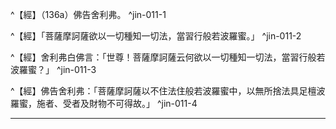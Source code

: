 ^【經】（136a）佛告舍利弗。 ^jin-011-1

^【經】「菩薩摩訶薩欲以一切種知一切法，當習行般若波羅蜜。」 ^jin-011-2

^【經】舍利弗白佛言：「世尊！菩薩摩訶薩云何欲以一切種知一切法，當習行般若波羅蜜？」 ^jin-011-3

^【經】佛告舍利弗：「菩薩摩訶薩以不住法住般若波羅蜜中，以無所捨法具足檀波羅蜜，施者、受者及財物不可得故。」 ^jin-011-4

---

[^1]: 《增壹阿含經》卷3〈4 弟子品〉（2經）：「^我聲聞中第一比丘，威容端正，行步庠序，所謂馬師比丘是。智慧無窮，決了諸疑，所謂舍利弗比丘是。神足輕舉，飛到十方，所謂大目揵連比丘是。」（大正2，557b4-7）
[^2]: 《雜阿含經》卷23（604經）：「^一切眾生智，比於舍利弗，十六之一分，以除如來智，如來轉法輪，是則能隨轉，彼有無量德，誰復能宣說。」（大正2，167c21-25） 《佛說給孤長者女得度因緣經》卷上：「^又復普集一切有智慧人盡在一處，而此尊者所有智慧亦復過上；又復當知取要而言，唯除佛世尊，世間一切具智慧者，若比舍利子廣大智慧，於十六分中而不及一。是故佛說此人於聲聞中智慧第一。」（大正2，847c15-20）
[^3]: （和）＋羅【宋】【元】【明】【宮】。（大正25，136d，n.6）
[^4]: 時：9.適時，合於時宜。（《漢語大詞典》（五），p.691）
[^5]: 仲春：春季的第二個月，即農曆二月。因處春季之中，故稱。（《漢語大詞典》（一），p.1193）
[^6]: 替：1.廢棄，3.改變。（《漢語大詞典》（五），p.754）
[^7]: （1）案：「瞻向」，言談舉止。瞻，視瞻，指舉止；向，通響，指言談。 （2）視瞻（^ㄓㄢ）：2.形容顧盼的神態。（《漢語大詞典》（十），p.336） （3）向：同"嚮"。嚮：通"響"。4.回聲，聲音。（向《漢語大詞典》（三），p.136）
[^8]: 嘉：2.嘉許，表彰。（《漢語大詞典》（三），p.473）
[^9]: 異：7.奇特的，不平常的。8.指奇異、非凡之人或事物。（《漢語大詞典》（七），p.1341）
[^10]: 自矜（^ㄐㄧㄣ）：自負，自誇。（《漢語大詞典》（八），p.1323）
[^11]: 恥：3.侮辱；羞辱。（《漢語大詞典》（七），p.492）
[^12]: 酬：3.應對，對答。（《漢語大詞典》（九），p.1403）
[^13]: 有司：官吏。古代設官分職，各有專司，故稱。（《漢語大詞典》（六），p.1146）
[^14]: 告＝吉【宋】【元】【宮】，＝言【明】。（大正25，136d，n.8）
[^15]: 告＝吉【宋】【元】【明】【宮】。（大正25，136d，n.9）
[^16]: 重：10.崇尚，推崇。（《漢語大詞典》（十），p.371）
[^17]: 最＝取【元】【明】【宮】。（大正25，136d，n.11）
[^18]: 貴＝重【宋】【元】【明】【宮】。（大正25，136d，n.12） 貴：4.崇尚，重視，以為寶貴。5.尊重，敬重。（《漢語大詞典》（十），p.147） 取重：得到重視。（《漢語大詞典》（二），p.874）
[^19]: 繾綣（^ㄑㄧㄢˇ ㄑㄩㄢˇ）：2.引申為不離散。（《漢語大詞典》（九），p.1032）
[^20]: 要（ㄧㄠ）：4.約言。以明誓的方式就某事作出莊嚴的承諾或表示某種決心。5.指所訂立的誓約、盟約。（《漢語大詞典》（八），p.753）
[^21]: 終始：2.引申為有始有終。（《漢語大詞典》（九），p.794）
[^22]: 情＝精【宋】【元】【明】【宮】。（大正25，136d，n.14） 情：6.意願，欲望。（《漢語大詞典》（七），p.576）
[^23]: 無徵：2.沒有徵兆或跡象。（《漢語大詞典》（七），p.152）
[^24]: 喘喘（^ㄔㄨㄢˇ ㄔㄨㄢˇ）：1.呼吸急促，氣息微弱。（《漢語大詞典》（三），p.427）
[^25]: （1）愍爾：愍然，勉強的樣子。愍，勉強；然，樣子。 （2）愍（^ㄇㄧㄣˇ）：5.同"暋"。勉力。（《漢語大詞典》（七），p.650） （3）爾：5.助詞。用作詞綴，猶"然"。（《漢語大詞典》（一），p.574）
[^26]: 𧂐（^ㄗˋ）：1.草名。2.積，積聚。3.草積，薪。（《漢語大字典》（五），p.3326）
[^27]: 䟽：同"疏"。（《漢語大字典》（六），p.3710）
[^28]: 憮（^ㄨˇ）然：悵然失意貌。（《漢語大詞典》（七），p.738）
[^29]: 畢＝必【元】【明】。（大正25，136d，n.17） 畢：14通"必"。一定。（《漢語大詞典》（七），p.1319）
[^30]: 頓止：停留止息。（《漢語大詞典》（十二），p.260）
[^31]: 阿說示比丘，即馬勝比丘，佛陀初轉法輪五比丘之一。
[^32]: 學日又＝受戒日【宋】【元】【明】【宮】。（大正25，136d，n.18）
[^33]: 參見《佛本行集經》卷48（大正3，874a-878a）。
[^34]: 參見《大智度論》卷1（大正25，62a）。
[^35]: Lamotte（1949, p.633, n.2）：舍利弗是佛陀之後的第二師，正法大將，他轉第二次的法輪。
[^36]: Lamotte（1949, p.633, n.4）：須菩提是「阿蘭若住第一」（無諍三昧第一）。無諍三昧係足以阻斷令他人起煩惱之能力，關於須菩提為無諍第一，請見《中阿含經》卷43《拘樓瘦無諍經》（大正1，703c），《大毘婆沙論》卷179（大正27，898a）。
[^37]: 避坐：猶避席。（《漢語大詞典》（十），p.1270）
[^38]: 起去：1.起身離開。（《漢語大詞典》（九），p.1089）
[^39]: Lamotte（1949, p.634, n.1）：參見《增壹阿含經》卷28〈聽法品〉（5經），（大正2，707c15-708a20）；《義足經》卷2（蓮花色比丘尼經第14）（大正4，185c）；《大乘造像功德經》（大正16，792c-793a）；《分別功德論》卷3（大正25，37c-38a）；《西域記》卷4（大正51，893b）。
[^40]: 又不業新：又不學習新的經書。 業：10.以......為業；從事於。（《漢語大詞典》（四），p.1166）
[^41]: 鍱（^ㄧㄝˋ）腹：以銅鐵薄片包裹腹部，以防智慧外溢。（《漢語大詞典》（十一），p.1347）
[^42]: 僶俛（^ㄇㄧㄣˇ ㄇㄧㄢˇ）：2.勉強。（《漢語大詞典》（一），p.1691）
[^43]: 特牛：2.公牛。（《漢語大詞典》（六），p.261）
[^44]: 觝（^ㄉㄧˇ）觸：1.觸碰，用角頂撞。（《漢語大詞典》（十），p.1358）
[^45]: 躄（^ㄅㄧˋ）：2.仆倒。《漢語大詞典》（十），p.563）
[^46]: 意色：神情，神色。（《漢語大詞典》（七），p.639）
[^47]: 不獲已：不得已。《後漢書‧獨行傳‧嚴授》："﹝張顯﹞蹙令進，授不獲已，前戰，伏兵發，授身被十創，歿於陣。"《新唐書‧沈既濟傳》："四方形勢，兵未可去，資費雖廣，不獲已為之。"（《漢語大詞典》（一），p.472） 不得已：無可奈何，不能不如此。《漢書‧景帝紀》："乃者吳王濞等為逆，起兵相脅，詿誤吏民，吏民不得已。"顏師古注："已，止也，言不得止而從之，非本心也。"（《漢語大詞典》（一），p.443）
[^48]: 妻（^ㄑㄧˋ）：1.嫁給。（《漢語大詞典》（四），p.318）
[^49]: 累（^ㄌㄟˋ）：4.煩勞，托付。（《漢語大詞典》（九），p.787）
[^50]: 被：1."披"的古字。後作"披"。搭衣於肩背。（《漢語大詞典》（九），p.55）
[^51]: 疊（^ㄉㄧㄝˊ）：7.指帛疊。用棉紗織成的布。（《漢語大詞典》（七），p.1411） 帛（^ㄅㄛˊ）疊：用棉紗織成的布。（《漢語大詞典》（三），p.703）
[^52]: 逐：5.隨，跟隨。王逸注：逐，從也。（《漢語大詞典》（十），p.887）
[^53]: 憂波提舍即舍利弗。
[^54]: 參見釋厚觀、郭忠生合編，〈《大智度論》之本文相互索引〉，《正觀》（6），p.31：《大智度論》卷4（大正25，84c-95b）。
[^55]: 參見《雜阿含經》卷29（803經）（大正2，206a-b）。
[^56]: 除身行，參見《瑜伽師地論》卷27（大正30，432a26-c24），釋惠敏《「聲聞地」における所緣の研究》，pp.231-234，山喜房佛書林，1994年6月；周柔含〈安那般那念──十六勝行「身行」──之探究〉，《中華佛學研究》第五期，2001年3月，pp.75-103。
[^57]: 〔無〕－【元】【明】【宮】。（大正25，138d，n.4）
[^58]: 參見《長阿含經》卷2《遊行經》：「^佛告比丘：復有六不退法令法增長，無有損耗。一者念佛，二者念法，三者念僧，四者念戒，五者念施，六者念天。修此六念則法增長，無有損耗。」（大正1，12a12-16）
[^59]: 如來十號：如來、應供、正遍知、明行足、善逝、世間解、無上士、調御丈夫、天人師、佛、世尊。參見《大智度論》卷2（大正25，70b-73a）。
[^60]: 參見《大智度論》卷22（大正25，218c-228a）。
[^61]: ┌ 識所緣法 ┌ 一法攝 ┴ 智所緣法 │ ┌ 色無色，可見不可見，有為無為，心相應心不相應，隨心行不隨心行 │ 二法攝 ┴ 漏無漏，有對無對，近法遠法，業相應業不相應，從心因不從心因 一切法 ┤ 三法攝 --- 三性，三學，三斷，三科 │ 四法攝 ┬ 三世、非三世，三界、非三界，從善、不善、無記、俱非因生法 │ └ 緣緣、緣不緣、緣緣不緣、非緣緣非緣不緣法 │ 五法攝 --- 色、心、心相應、心不相應、無為，四諦及無記無為 └ 六法攝 --- 見苦、集、盡、道斷，思惟斷、不斷，五眾及無為 （印順法師，《大智度論筆記》〔A004〕p.7）
[^62]: 參見《大智度論》卷15（大正25，169c）。
[^63]: （1）《大智度論》卷15：「^一切法可知相故言一。苦法智、苦比智知苦諦，集法智、集比智知集諦，滅法智、滅比智知滅諦，道法智、道比智知道諦；及善世智亦知苦、集、滅、道、虛空、非智緣滅。是可知相法故言一。」（大正25，169c6-10） （2）非數緣滅：即非擇滅無為，不依正智簡擇力而得滅，但依緣缺而令其畢竟不生，稱為非擇滅。 （3）參見《阿毘達磨俱舍論》卷1：「^永礙當生得非擇滅，謂能永礙未來法生。得滅異前，名非擇滅；得不因擇，但由闕緣。......緣不具故得非擇滅。」（大正29，1c25-2a1） （4）印順法師，《性空學探源》，pp.209-210：「^非擇滅無為，是一切學派共許的，《婆沙》說：因緣錯過了，不能再生起，叫做非擇滅無為。法的所以不生，不是像擇滅之由智慧離欲的力量使它不生，只是緣闕所以不生。非擇滅的意義是消極的，不是積極的。」 （5）智所知法 ┬ 苦智 ───── 苦 │ 集智 ───── 集 │ 盡智 ───── 盡 │ 道智 ───── 道 └ 世智 ───── 苦、集、盡、道、虛空、非數緣滅 （印順法師，《大智度論筆記》〔A018〕p.34）
[^64]: 參見《眾事分阿毘曇論》卷4（大正26，644b8-646b24）。
[^65]: 參見《阿毘達磨品類足論》卷2：「^遠法云何？謂過去、未來法。近法云何？謂現在及無為法。」（大正26，716a6-7）
[^66]: （（因善...無記））十八字＝（（從善因法、從不善因法、從無記因法、從非善非不善無記因））二十三字【元】【明】。（大正25，138d，n.15）
[^67]: 參見《眾事分阿毘曇論》卷5：「^云何有緣緣法，謂意識相應心、心法緣。云何無緣緣法，謂五識相應，若意識相應色、無為、心不相應行緣。云何有緣緣無緣緣法，謂若意識相應心、心法緣色、無為、心不相應行緣。云何非有緣緣非無緣緣法，謂色、無為、心不相應行。」（大正26，651c17-22）
[^68]: 習＝集【元】【明】。（大正25，138d，n.19）
[^69]: 用：15.須，需要。（《漢語大詞典》（一），p.1021） 不用：1.不采納。2.廢棄。4.不必，無須。（《漢語大詞典》（一），p.404） 一切眾生皆不用苦，但欲求樂：一切眾生都不會選擇苦，只要求取樂。
[^70]: 《大正藏》原無「知」字，今依《高麗藏》補上「知」字（第14冊，481b22）。
[^71]: 參見《大智度論》卷2：「^如諸法無量，智慧亦無量無數無邊。如函大蓋亦大，函小蓋亦小。」（大正25，74b29-c2） 《大智度論》卷9：「^佛智無量故應知，譬如函大故蓋亦大。」（大正25，124a28-29） 《大智度論》卷28：「^譬如函大蓋亦大，若智慧有邊眾生無邊者應有是難，今智慧及眾生俱無邊故，汝難非也。」（大正25，226a7-9）
[^72]: 是為知＝如是名【宋】【元】【明】【宮】。（大正25，138d，n.26）
[^73]: 參見《大方便佛報恩經》卷6（大正3，156b6-15），《阿毘達磨大毘婆沙論》卷83（大正27，430b28-c7），《經律異相》卷48（大正53，254b-c）。
[^74]: 晡（^ㄅㄨ）：1.申時，即十五時至十七時。（《漢語大詞典》（五），p.729）
[^75]: 戰怖：恐懼不安。（《漢語大詞典》（五），p.242）
[^76]: 戰慄：亦作"戰栗"，因恐懼、寒冷或激動而顫抖。（《漢語大詞典》（五），p.245）
[^77]: 《大智度論》卷31：^「願智者，願欲知三世事，隨所願則知。」（大正25，187c1-3）
[^78]: 般若： 一、六解：1、無漏慧根是。（〔1〕未斷結故行相似無漏般若，〔2〕未斷結行相似無漏，已斷結（三毒）行無漏般若） 2、是有漏慧，至道樹前未斷結故。 3、從發心至道樹下所有智慧。 4、有漏無漏慧是：未斷結名有漏，觀涅槃行道名無漏。 5、無漏無為，不可見無對。 6、離四句不可得相。 二、二評：1、皆是。2、後義為正。 （印順法師，《大智度論筆記》〔A004〕p.8） 另參見《大智度論》卷18（大正25，190a-191b）。
[^79]: 二種菩薩 ┬ 未斷結不清淨 └ 斷結使清淨 ┬ 斷三毒，心不著人天五欲---┬二種斷結 └ 斷習氣，不著菩薩功德五欲┘ （印順法師，《大智度論筆記》〔A005〕p.8）
[^80]: 斷結菩薩須行般若：十地未滿，結使未盡，未莊嚴佛土，未教化眾生。 （印順法師，《大智度論筆記》〔A014〕p.27）
[^81]: 參見《鞞婆沙論》卷12（大正28，504b-c）。 另參見Lamotte（1949, p.651, n.2）：可意眾天女之前來找阿那律，在Aṅguttara（《增支部》）, IV, pp.262-266的經文中有所說明，而除非筆者所知有誤，漢譯《增壹阿含經》並沒有相當的經文。
[^82]: 參見《佛說伅真陀羅所問如來三昧經》卷1（大正15，351c23-28），《大樹緊那羅王所問經》卷1（大正15，371a10-24），《大智度論》卷17（大正25，188b9-19）。
[^83]: 耆年：2.指高年。（《漢語大詞典》（八），p.640）
[^84]: 宿：16.謂年齒高，歲數大。（《漢語大詞典》（三），p.1518）
[^85]: 出有無四句，適無所著：超出有無四句，離執而無所著。 適：1.去，往。7.恰當，得當。（《漢語大詞典》（十），p.1160）
[^86]: 參見《雜阿含經》卷43（1164經）：「^佛告諸比丘：汝等所說皆是善說。」（大正2，310c24-25）詳見《雜阿含經》卷43（大正2，310b20-311a2）。
[^87]: 以＝如是【宋】【元】【明】【宮】。（大正25，140d，n.1）
[^88]: 參見《中阿含經》卷28《諸法本經》：「^一切諸法以欲為本。」（大正1，602c3）
[^89]: 御：1.駕馭車馬。3.馭手，駕馭車馬的人。（《漢語大詞典》（三），p.1021）
[^90]: 府：1.古代國家收藏財貨或文書的地方。（《漢語大詞典》（三），p.1213）
[^91]: 愛＝受【宋】【元】【明】。（大正25，140d，n.11）
[^92]: 全＝令【宮】。（大正25，140d，n.12）
[^93]: 護＝獲【宋】【元】【明】【宮】。（大正25，140d，n.13）
[^94]: 淵府：指財物或文書等集聚的地方。（《漢語大詞典》（五），p.1485）
[^95]: 窟宅：4.居住，盤踞。（《漢語大詞典》（八），p.454）
[^96]: 林藪：1.山林與澤藪。3.比喻事物聚集的處所。（《漢語大詞典》（四），p.804）
[^97]: 津梁：1.橋梁。2.比喻能起橋梁作用的人或事物。（《漢語大詞典》（五），p.1191）
[^98]: 儉：3.薄，少。（《漢語大詞典》（一），p.1693）
[^99]: 黠（^ㄒㄧㄚˊ）：1.聰慧，機敏。（《漢語大詞典》（十二），p.1363）
[^100]: 翕（^ㄒㄧ）響：1.倏忽，奄忽。（《漢語大詞典》（九），p.654）
[^101]: 蕩然：2.毀壞，消失。（《漢語大詞典》（九），p.558）
[^102]: 夷滅：2.湮滅，毀壞。（《漢語大詞典》（二），p.1500）
[^103]: 委（^ㄨㄟˋ）：1.儲積，聚積。（《漢語大詞典》（四），p.322）
[^104]: Lamotte（1949, p.659, n.1）：《大智度論》此處逐字引用《眾經撰雜譬喻》的開頭部分（1經）卷1（大正4，531b），而《眾經撰雜譬喻》是印度比丘道略所集出，且於西元405年由鳩摩羅什漢譯，正是《大智度論》譯出的同一年。
[^105]: 恃（^ㄕˋ）：1.依賴，憑藉。（《漢語大詞典》（七），p.511）
[^106]: 津通：指水無阻滯地流動。（《漢語大詞典》（五），p.1191）
[^107]: 參見《眾經撰雜譬喻》卷上（大正4，531b22-24）。
[^108]: 櫪（^ㄌㄧˋ）：2.馬槽。亦指關牲畜的地方。（《漢語大詞典》（四），p.1358）
[^109]: ┌ 施──富貴福樂 三果 ┤ 戒──得生天上 └ 禪智---得涅槃道 （印順法師，《大智度論筆記》〔A019〕p.35）
[^110]: ┌ 今世後世樂───如種樹求蔭 布施之果 ┤ 聲聞、辟支道──如種樹求華 └ 佛道──────如種樹求果 （印順法師，《大智度論筆記》〔A019〕p.35）
[^111]: ┌ 一、布施心相應善思（意業） 檀體三說 ┤ 二、從善思起身口業亦是（通三業） └ 三、有信、有（福）田、有（財）物，三事和合，心生捨法，能破慳。 （印順法師，《大智度論筆記》〔A019〕p.35）
[^112]: 慧影，《大智度論疏》卷14：「^捨是別善數中捨數，故云心數，故云心數法也，與心王相應起也，隨心王行也，其心王生也。」（卍新續藏46，834a14-16）
[^113]: 《大智度論疏》卷14：「^無色無非^※^也，是慮知心法，故云能作緣也。」（卍新續藏46，834a16-17） ※案：「非」或作「形」。
[^114]: 《大智度論疏》卷14：「^業相應者，明思是業體，思是行數，行數中造作義是業，施是捨數，與行相應也。」（卍新續藏46，834a17-19）
[^115]: 《大智度論疏》卷14：「^捨數與業數相隨喜，故云隨業行也。」（卍新續藏46，834a19）
[^116]: 《大智度論疏》卷14：「^共業生者，行數思數造作故是業，屬通心數，捨數既與行數共生，故云共業生也。」（卍新續藏46，834a19-21）
[^117]: 《大智度論疏》卷14：「^此捨數非不隱沒無記，故云非先業果報也。」（卍新續藏46，834a21-22）
[^118]: 《大智度論疏》卷14：「^本未曾施，今始施，得修義也；前時已施，後時復施，行修義也。」（卍新續藏46，834a22-23） 《大智度論》卷17：「^修有二種：一、得修，二、行修。得修名本所不得而今得，未來世修自事亦修餘事；行修名曾得於現前修，未來亦爾不修餘。」（大正25，187a23-26）
[^119]: 《大智度論疏》卷14：「^慧心中行施故云慧證也，身行此施云身證也。」（卍新續藏46，834a23-24）
[^120]: 直＝愚癡【宋】【元】【明】。（大正25，140d，n.29）
[^121]: 為＝分別【宋】【元】【明】。（大正25，140d，n.30）
[^122]: 嫌責：謂因不滿而加責備。（《漢語大詞典》（四），p.397）
[^123]: 狂＝誑【宋】【元】【明】【宮】。（大正25，141d，n.2）
[^124]: 咒願：「呪」為「咒」之異體。1.向天或神佛禱祝，希望順遂或表示心願。2.指唱誦願文，為施主作種種贊嘆。（《漢語大詞典》（三），p.262）
[^125]: 時＝是【宋】【宮】。（大正25，141d，n.5）
[^126]: 〔淨施者〕－【宋】【元】【明】【宮】。（大正25，141d，n.6）
[^127]: 二人難得 ┬ 出家 ── 非時解比丘 └ 在家 ── 能清淨施 （印順法師，《大智度論筆記》〔A020〕p.37） 參見Lamotte（1949, p.665, n.1）：Aṅguttara（《增支部》）, I, p.49。
[^128]: 布施離惡得善 ┬ 慳貪不善煩惱悉皆薄。 └ 諸善法生 ┬ 一、約引生定慧說 └ 二、約生起相似三十七品說 （印順法師，《大智度論筆記》〔A019〕p.36）
[^129]: 調＝掉【元】【明】。（大正25，141d，n.9）
[^130]: 三十二相，參見《大智度論》卷4（大正25，90a-91a）。
[^131]: 《增壹阿含經》卷24〈32 善聚品〉（11經）：「^若檀越施主惠施之日，得五事功德。云何為五？一者施命，二者施色，三者施安，四者施力，五者施辯。」（大正2，681b） 《佛說食施獲五福報經》卷1（大正2，854c）。 《大智度論》卷3：「^施食時與五事：命、色、力、樂、辯。」（大正25，82b）
[^132]: 《十住毘婆沙論》卷8：「^手掌、足下、項上、兩腋，七處俱滿，故名七處滿相。」（大正26，65a7-8）
[^133]: 趺（^ㄈㄨ）：1.同"跗"，腳背。（《漢語大詞典》（十），p.431）
[^134]: 《翻譯名義集》卷28：「^伊尼延，或伊泥延，此云金色。」（大正54，1109c1）
[^135]: 𨄔（^ㄕㄨㄢˋ）：同"腨"。脛骨後肉。俗稱"腿肚子"。（《漢語大字典》（六），p.3733）
[^136]: 求＝乞【宋】【元】【明】【宮】。（大正25，141d，n.19）
[^137]: 尼拘盧：又稱尼拘盧陀，又名尼拘律陀，尼拘律樹、尼拘盧樹、尼俱陀。尼拘律陀樹，用以比喻身廣長相。梵語nyagrodha（nyag-rodha，√rudh = ruh)，"growing downwards" the Banyan or Indian fig-tree , Ficus Indica，「向下生長」之意，即榕樹。
[^138]: 參見《長阿含經》卷6（6經）《轉輪聖王修行經》：「^轉輪聖王領四天下，時，王自在以法治化，人中殊特，七寶具足：一者金輪寶，二者白象寶，三者紺馬寶，四者神珠寶，五者玉女寶，六者居士寶，七者主兵寶。」（大正1，39b5-9）
[^139]: 十二種施得福增多 ┬ 一、得時施 二、隨所須施 三、如求者意施 │ 四、曠路中施 五、常施不廢 六、施物重故 │ 七、施善人故 八、施僧故 九、施者受者俱有德故 └ 十、將迎恭敬受者故 十一、難得物施 十二、所有盡布施故 （印順法師，《大智度論筆記》〔A019〕p.36） 施福增多，參見《中阿含經》卷2（第7經）《世間福經》（大正1，427c-428a），《增壹阿含經》卷35〈40 七日品〉（7經）（大正2，741c）。
[^140]: 得時施：施遠行人，施遠來人，施病人，施看病人，施風寒眾難者。（印順法師，《大智度論筆記》〔A019〕p.36）
[^141]: 將迎：1.送往迎來，2.迎接。（《漢語大詞典》（七），p.808）
[^142]: 參見Lamotte（1949, p.672, n.2）：《大莊嚴論經》卷4（21經）（大正4，279a-280a），《雜寶藏經》卷4（42經）（大正4，468a-b），《經律異相》卷44（大正53，228c）。 案：畫師名字在《大智度論》作千那，《大莊嚴論經》作羯那，《雜寶藏經》作罽那。
[^143]: 剎＝利【宋】【元】【明】【宮】。（大正25，141d，n.24）
[^144]: 客：11.旅居，寄居。（《漢語大詞典》（三），p.1440）
[^145]: 《翻梵語》卷3：「^維那（應云毘訶羅波羅，譯曰毘訶邏者，寺；波羅者，護也。）〔《大智度論》〕卷11」（大正54，1003b10）
[^146]: 輒（^ㄓㄜˊ）：7.副詞。立即，就。（《漢語大詞典》（九），p.1252）
[^147]: 牙＝芽【宋】【元】【明】【宮】。（大正25，142d，n.2）
[^148]: 身＝耳【宋】【元】【明】【宮】。（大正25，142d，n.3）
[^149]: 世間檀、出世間檀三說 ┬ 一、約有漏、無漏心辨 ┬ 凡夫有漏心施 ─ 世間 │ │ 聖人有漏心施 ┬ 一云世間，有漏心故。 │ │ └ 一云出世，結使斷故， │ │ 得無作三昧故。 │ └ 聖人無漏心施 ─ 出世 │ 二、約結淨、不淨結辨 ┬ 一、結使清淨 ─────── 出世 │ └ 二、結使所使 ─────── 世間 └ 三、約礙心、不礙心辨 ┬ 三、礙 繫 心 ─────── 世間 └ 四、心無三礙實知法相 ─── 出世 （印順法師，《大智度論筆記》〔A020〕p.37）
[^150]: 參見《大智度論》卷5（大正25，96c）。
[^151]: 三礙：執著施者、受者、所施物。若無三礙，即是三輪清淨。參見《大智度論》卷12（大正25，147a-b）。
[^152]: 我＝彼【宋】【元】【明】【宮】。（大正25，142d，n.4）
[^153]: 聖人稱譽、不稱譽檀三說 ┬ 一、世間檀、出世間檀 │ 二、清淨不雜諸垢，如法實相；不淨雜結使、顛倒心著 └ 三、實相智慧和合施、不和合 （印順法師，《大智度論筆記》〔A020〕p.37）
[^154]: 結＝諸【宋】【元】【明】【宮】。（大正25，142d，n.6）
[^155]: 大小檀四義三說： 一說：為知、不知實相，為、不為眾生。 二說：為脫苦、求佛道，欲具足、不具足功德。 三說：為、不為眾生，為脫苦、求佛道。 （印順法師，《大智度論筆記》〔A020〕p.38）
[^156]: 布施 ┬ 財布施 ┬ 外布施 │ └ 內布施 └ 法布施 （印順法師，《大智度論筆記》〔A024〕p.45）
[^157]: 出處待考。
[^158]: 《翻梵語》卷4：「^婆薩婆王（譯曰：天日）。」（大正54，1008c19）
[^159]: 參見《大智度論》卷33（大正25，304c22-24）。
[^160]: 《大智度論》卷13：「^五家所共：若王、若賊、若火、若水、若不愛子用。」（大正25，156c2-3）
[^161]: 泆＝躁【宋】【元】【明】【宮】。（大正25，142d，n.10） 泆（^ㄧˋ）：1.放蕩，放縱。（《漢語大詞典》（五），p.1085）
[^162]: 藪（^ㄙㄡˇ）：2.人或物聚集之所。3.聚集。（《漢語大詞典》（九），p.602）
[^163]: 疏（^ㄕㄨˋ）：1.分條記錄或分條陳述。（《漢語大詞典》（八），p.495）
[^164]: 屈：3.委屈。9.敬詞，猶言請。（《漢語大詞典》（四），p.27）
[^165]: 德：3.指有德行的人。（《漢語大詞典》（三），p.1069）
[^166]: 珞（^ㄌㄨㄛˋ）：纓絡。用珠玉穿成的裝飾物，多用作頸飾。（《漢語大詞典》（四），p.556）
[^167]: 交＝校【宋】【元】【明】【宮】。（大正25，142d，n.12）
[^168]: 交絡：2.交織。（《漢語大詞典》（二），p.340）
[^169]: 𨏥：車轎上的惟幔。（《漢語大字典》（五），p.3562）
[^170]: 茵蓐（^ㄖㄨˋ）：亦作"茵褥"。床墊子。（《漢語大詞典》（九），p.379）
[^171]: 挍飾，亦作校飾：裝飾。（《漢語大詞典》（四），p.1003）
[^172]: 丹：3.紅色。《儀禮‧鄉射禮》："凡畫者丹質。"鄭玄注："丹淺於赤。"（《漢語大詞典》（一），p.678）
[^173]: 𧿵＝甲【元】【明】。（大正25，142d，n.15）
[^174]: 疊：7.指帛疊，用棉紗織成的布。（《漢語大詞典》（七），p.1411）
[^175]: 以＝已【宋】【元】【明】【宮】。（大正25，142d，n.18）
[^176]: 千＝十【宋】【元】【明】【宮】。（大正25，143d，n.1）
[^177]: 《翻譯名義集》卷3：「^如一一名二，二二名四，三三名九，十十名百，十百名千，十千名萬，十萬名億，千萬億名那由他，千萬那由他名頻婆，千萬頻婆名迦他，過迦他名阿僧祇。」（大正54，1107a3-7）
[^178]: 另參見《大智度論》卷35（大正25，315c5-6），《分別功德論》卷5（大正25，52a19-20）。
[^179]: 將無：莫非。（《漢語大詞典》（七），p.805）
[^180]: 得無：猶言能不，豈不，莫非。（《漢語大詞典》（三），p.988）
[^181]: 唐：本義為大言，引申為大，廣大；浩蕩。（《漢語大詞典》（三），p.366）
[^182]: 將：28.副詞。乃，方。29.副詞。殆，大概。（《漢語大詞典》（七），p.805）
[^183]: （1）踊：同"踴"。（《漢語大詞典》（十），p.488） （2）踴：1.向上跳，跳躍。（《漢語大詞典》（十），p.524）
[^184]: 參見《經律異相》卷48（大正53，254b）。
[^185]: 法施五說 ┬ 一、常以好語有所利益 │ 二、以佛語妙法為人說 │ 三、以三藏法教人 │ 四、以四藏法教人 └ 五、以大小乘法教人 （印順法師，《大智度論筆記》〔A024〕p.45）
[^186]: 《分別功德論》卷1：「^所謂雜藏者，非一人說，或佛所說，或弟子說，或諸天讚誦，或說宿緣三阿僧祇菩薩所生，文義非一，多於三藏，故曰雜藏也。」（大正25，32b6-8） 參見印順法師，《原始佛教聖典之集成》，pp.467-475、pp.793-810；《永光集》，pp.70-80。
[^187]: 《翻梵語》卷6：「^呵多（譯曰破，亦云害，亦云不勝）。」（大正54，1019a7） 《十誦律》卷20：「^又如訶多比丘無慚、無愧、破戒，有見聞疑罪，是人自言我有是罪，後言我無是罪。」（大正23，142c18-20） 《善見律毘婆沙》卷15：「^妄語戒中訶多者，此是大德名也。釋種出家有八萬人，訶多亦在其中，性好談論。與外道論義時，自知理屈，便違反前語；若外道好語時，便迴為己語。自知理僻，言是外道語。若剋時與外道論議，語外道言：『中後當論議。』自中前來，語諸檀越言：『即時論議。』自上高座，語諸檀越言：『外道那得不來，必當畏我，是故不來。』自下高座而去。中後外道來，覓比丘不得，便呵責言：『沙門釋子言知正法，云何故妄語！妄語者，口與心相違，亦名空語也。」（大正24，779a25-b6）
[^188]: 法施不但說法 ┬ 一、為道清淨故施。 │ 二、淨心善思以教一切。 └ 三、淨心善思，讚三寶，示罪福，示四諦，化令入佛道，是真淨法施。 （印順法師，《大智度論筆記》〔A024〕p.46）
[^189]: 思＝心【宋】【元】【明】【宮】。（大正25，144d，n.2）
[^190]: 二種法 ┬ 慈心不惱眾生 ── 是佛道因緣 └ 觀知諸法真空 ── 是涅槃道因緣（印順法師，《大智度論筆記》〔A014〕p.27）
[^191]: 法施功德 ┬ 一華：口有香氣 └ 十果：1、大名聞，2、端正，3、得樂，4、恭敬，5、威光， 6、眾所愛，7、辨才，8、大智，9、盡結，10、苦滅。 （印順法師，《大智度論筆記》〔A024〕p.46）
[^192]: 佛圖：又作浮屠、浮圖，即佛塔。
[^193]: 政＝正【宋】【元】【明】【宮】。（大正25，144d，n.7）
[^194]: 月＝明【宋】【元】【明】【宮】。（大正25，144d，n.8）
[^195]: 《大莊嚴論經》第55經（大正4，309c-310b），《阿育王傳》卷7（大正50，128b-c），《眾經撰雜譬喻》第41經（大正4，541c-542a）。
[^196]: 二施勝劣 ┬ 比較 ┬ 財施：1.報在欲界，2.有量，3.有盡，4.淨少垢多（報），5.待眾力， │ │ 6.增長四大諸根，7.有佛無佛常有。 │ │ 法施：1.報三界或出，2.無量，3.無盡，4.垢少淨多（報），5.不待他心， │ └ 6.具足無漏根力等，7.唯在佛世。 └ 直顯法施之勝：1.辟支尚且不能，2.法施出生財施及三乘，3.法施能分別一切法相。 （印順法師，《大智度論筆記》〔A024〕p.46）
[^197]: 《增壹阿含經》卷7〈15 有無品〉（3經）（大正2，577b15-17）。
[^198]: 也＝心【宋】【元】【明】【宮】。（大正25，144d，n.13）
[^199]: ┌ 財捨.........財施┬具說六度，但明二施 不說六度應說四捨 ┤ 法捨.........法施┘ │ 無畏捨（尸羅） └ 煩惱捨（般若） （印順法師，《大智度論筆記》〔A005〕p.9）
[^200]: 二種捨：無畏捨、煩惱捨。